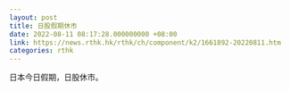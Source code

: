 ```yaml
---
layout: post
title: 日股假期休市
date: 2022-08-11 08:17:28.000000000 +08:00
link: https://news.rthk.hk/rthk/ch/component/k2/1661892-20220811.htm
categories: rthk
---
```


日本今日假期，日股休市。
